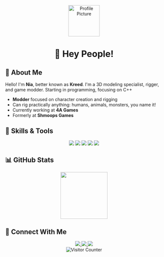 <div align="center">
  <img src="https://avatars.githubusercontent.com/u/98678652?v=4" width="100px" alt="Profile Picture"/>
  <h1>👋 Hey People!</h1>
</div>

## 💫 About Me
Hello! I'm **Nia**, better known as **Kreed**. I'm a 3D modeling specialist, rigger, and game modder. Starting in programming, focusing on C++
- **Modder** focused on character creation and rigging
- Can rig practically anything: humans, animals, monsters, you name it!
- Currently working at **4A Games**
- Formerly at **Shmoops Games**

## 🔧 Skills & Tools
<div align="center">
  <img src="https://img.shields.io/badge/Blender-F5792A?style=for-the-badge&logo=blender&logoColor=white" />
  <img src="https://img.shields.io/badge/Source_Engine-FF7800?style=for-the-badge&logo=valve&logoColor=white" />
  <img src="https://img.shields.io/badge/Game_Modding-3A0CA3?style=for-the-badge" />
  <img src="https://img.shields.io/badge/C++-00599C?style=for-the-badge&logo=cplusplus&logoColor=white" />
  <img src="https://img.shields.io/badge/Python-00599C?style=for-the-badge&logo=python&logoColor=white" />
</div>

## 📊 GitHub Stats
<div align="center">
  <img height="150em" src="https://github-readme-stats.vercel.app/api/top-langs/?username=kreedyk&layout=compact&langs_count=7&theme=dracula"/>
</div>

## 🔗 Connect With Me
<div align="center">
  <a href="https://www.patreon.com/kreed1">
    <img src="https://img.shields.io/badge/Patreon-F96854?style=for-the-badge&logo=patreon&logoColor=white" />
  </a>
  <a href="discord.kreedy.net">
    <img src="https://img.shields.io/badge/Discord-5865F2?style=for-the-badge&logo=discord&logoColor=white" />
  </a>
  <a href="mailto:nia.kreedy.net">
    <img src="https://img.shields.io/badge/Email-D14836?style=for-the-badge&logo=gmail&logoColor=white" />
  </a>
</div>

<div align="center">
  <img src="https://komarev.com/ghpvc/?username=kreedyk&color=blueviolet&style=flat-square&label=Profile+Visits" alt="Visitor Counter" />
</div>
